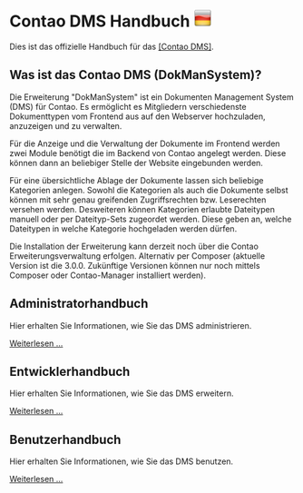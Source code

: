# Contao DMS Handbuch ![DE](de.png)

Dies ist das offizielle Handbuch für das [[Contao DMS]](https://github.com/ContaoDMS/dms).

## Was ist das Contao DMS (DokManSystem)?

Die Erweiterung "DokManSystem" ist ein Dokumenten Management System (DMS) für Contao. Es ermöglicht es Mitgliedern verschiedenste Dokumenttypen vom Frontend aus auf den Webserver hochzuladen, anzuzeigen und zu verwalten.

Für die Anzeige und die Verwaltung der Dokumente im Frontend werden zwei Module benötigt die im Backend von Contao angelegt werden. Diese können dann an beliebiger Stelle der Website eingebunden werden.

Für eine übersichtliche Ablage der Dokumente lassen sich beliebige Kategorien anlegen. Sowohl die Kategorien als auch die Dokumente selbst können mit sehr genau greifenden Zugriffsrechten bzw. Leserechten versehen werden.
Desweiteren können Kategorien erlaubte Dateitypen manuell oder per Dateityp-Sets zugeordet werden. Diese geben an, welche Dateitypen in welche Kategorie hochgeladen werden dürfen.

Die Installation der Erweiterung kann derzeit noch über die Contao Erweiterungsverwaltung erfolgen. Alternativ per Composer (aktuelle Version ist die 3.0.0. Zukünftige Versionen können nur noch mittels Composer oder Contao-Manager installiert werden). 

## Administratorhandbuch

Hier erhalten Sie Informationen, wie Sie das DMS administrieren.

[Weiterlesen ...](admin/README.md)

## Entwicklerhandbuch

Hier erhalten Sie Informationen, wie Sie das DMS erweitern.

[Weiterlesen ...](developer/README.md)

## Benutzerhandbuch

Hier erhalten Sie Informationen, wie Sie das DMS benutzen.

[Weiterlesen ...](user/README.md)
